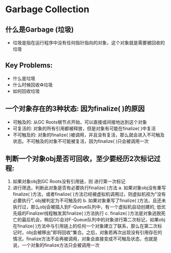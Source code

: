 # Garbage Collection



## 什么是Garbage (垃圾)

* 垃圾是指在运行程序中没有任何指针指向的对象，这个对象就是需要被回收的垃圾



## Key Problems:

* 什么是垃圾
* 什么时候回收♻️垃圾
* 如何回收垃圾



## 一个对象存在的3种状态: 因为finalize( )的原因

* 可触及的:  从GC Roots根节点开始，可以直接或间接地达到这个对象
* 可复活的:  对象的所有引用都被释放，但是对象有可能在finalize( )中复活
* 不可触及的:  对象的finalize( )被调用，并且没有复活，那么就会进入不可触及状态。不可触及的对象不可能被复活，因为finalize( )只会被调用一次



## 判断一个对象obj是否可回收，至少要经历2次标记过程:

1. 如果对象obj到GC Roots没有引用链，则 进行第一次标记
2. 进行筛选，判断此对象是否有必要执行finalize( )方法
    a. 如果对象obj没有重写finalize( )方法，或者finalize( )方法已经被虚拟机调用过，则虚拟机视为"没有必要执行", obj被判定为不可触及的
    b. 如果对象重写了finalize( )方法，且还未执行过，那么obj会被插入到F-Queue队列中，有一个虚拟机自动创建的, 低优先级的Finalizer线程触发其finalize( )方法执行
    c. finalize( )方法是对象逃脱死亡的最后机会，稍后GC会对F-Queue队列中的对象进行第二次标记，如果obj在finalize( )方法中与引用链上的任何一个对象建立了联系，那么在第二次标记时，obj会被移出"即将回收"集合。之后，对象若再次出现没有引用存在的情况，finalize方法不会再被调用，对象会直接变成不可触及状态，也就是说，一个对象的finalize方法只会被调用一次



